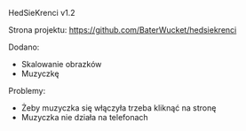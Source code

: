 
HedSieKrenci v1.2

Strona projektu: https://github.com/BaterWucket/hedsiekrenci

Dodano:

- Skalowanie obrazków
- Muzyczkę

Problemy:
- Żeby muzyczka się włączyła trzeba kliknąć na stronę
- Muzyczka nie działa na telefonach
